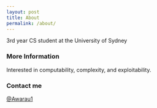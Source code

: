 ```yaml
---
layout: post
title: About
permalink: /about/
---
```


3rd year CS student at the University of Sydney

### More Information

Interested in computability, complexity, and exploitability.

### Contact me

[@Awarau1](https://twitter.com/Awarau1)
